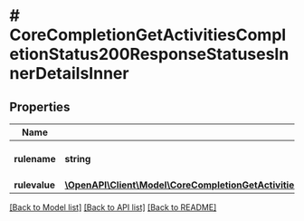 # # CoreCompletionGetActivitiesCompletionStatus200ResponseStatusesInnerDetailsInner

## Properties

Name | Type | Description | Notes
------------ | ------------- | ------------- | -------------
**rulename** | **string** | Rule name | [optional] [default to 'null']
**rulevalue** | [**\OpenAPI\Client\Model\CoreCompletionGetActivitiesCompletionStatus200ResponseStatusesInnerDetailsInnerRulevalue**](CoreCompletionGetActivitiesCompletionStatus200ResponseStatusesInnerDetailsInnerRulevalue.md) |  | [optional]

[[Back to Model list]](../../README.md#models) [[Back to API list]](../../README.md#endpoints) [[Back to README]](../../README.md)
